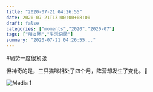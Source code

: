 ```yaml
---
title: "2020-07-21 04:26:55"
date: 2020-07-21T13:00:00+08:00
draft: false
categories: ["moments","2020","2020-07"]
tags: ["朋友圈","生活记录"]
summary: "2020-07-21 04:26:55..."
---
```


#局势一度很紧张

但神奇的是，三只猫咪相处了四个月，阵营却发生了变化。🤣

![Media 1](/Moments/photos/2020-07-21/202007210426550.jpg)


